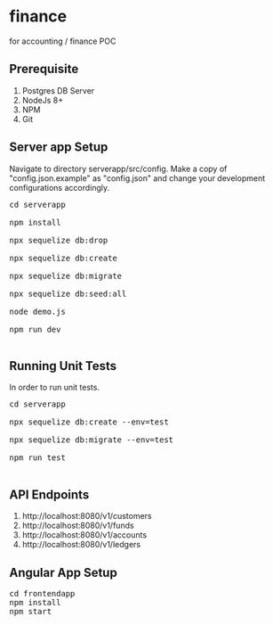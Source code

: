 # finance
for accounting / finance POC
## Prerequisite
<ol>
<li>Postgres DB Server</li>
<li>NodeJs 8+</li>
<li>NPM</li>
<li>Git</li>
</ol>

## Server app Setup
<p>Navigate to directory serverapp/src/config.
Make a copy of "config.json.example" as "config.json" and change your development configurations accordingly.
</p>
<pre>
cd serverapp <br/>
npm install <br/>
npx sequelize db:drop<br />
npx sequelize db:create<br />
npx sequelize db:migrate<br />
npx sequelize db:seed:all<br />
node demo.js <br />
npm run dev<br />
</pre>

## Running Unit Tests
<p>In order to run unit tests.</p>
<pre>
cd serverapp <br />
npx sequelize db:create --env=test<br />
npx sequelize db:migrate --env=test<br />
npm run test<br />
</pre>

## API Endpoints
<ol>
<li>http://localhost:8080/v1/customers</li>
<li>http://localhost:8080/v1/funds</li>
<li>http://localhost:8080/v1/accounts</li>
<li>http://localhost:8080/v1/ledgers</li>
</ol>

## Angular App Setup
<pre>
cd frontendapp
npm install
npm start
</pre>
